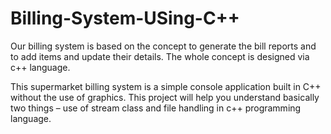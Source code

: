 # Billing-System-USing-C++
Our billing system is based on the concept to generate the bill reports and to add items and update their details. The whole concept is designed via c++ language.

This supermarket billing system is a simple console application built in C++ without the use of graphics. This project will help you understand basically two things – use of stream class and file handling in c++ programming language.
